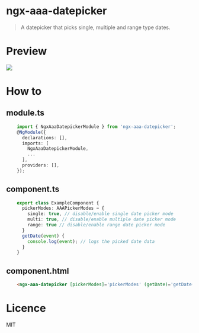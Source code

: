 # ngx-aaa-datepicker
> A datepicker that picks single, multiple and range type dates.

# Preview
![](https://s2.gifyu.com/images/aaae9a6f5a3eb023001.gif)
# How to
## module.ts
```typescript
    import { NgxAaaDatepickerModule } from 'ngx-aaa-datepicker';
    @NgModule({
      declarations: [],
      imports: [
        NgxAaaDatepickerModule,
        ...
      ],
      providers: [],
    });
```
## component.ts
```typescript
    export class ExampleComponent {
      pickerModes: AAAPickerModes = {
        single: true, // disable/enable single date picker mode
        multi: true, // disable/enable multiple date picker mode
        range: true // disable/enable range date picker mode
      }
      getDate(event) {
        console.log(event); // logs the picked date data
      }
    }
```
## component.html
```html
    <ngx-aaa-datepicker [pickerModes]='pickerModes' (getDate)='getDate($event)'></ngx-aaa-datepicker>
```
# Licence
MIT